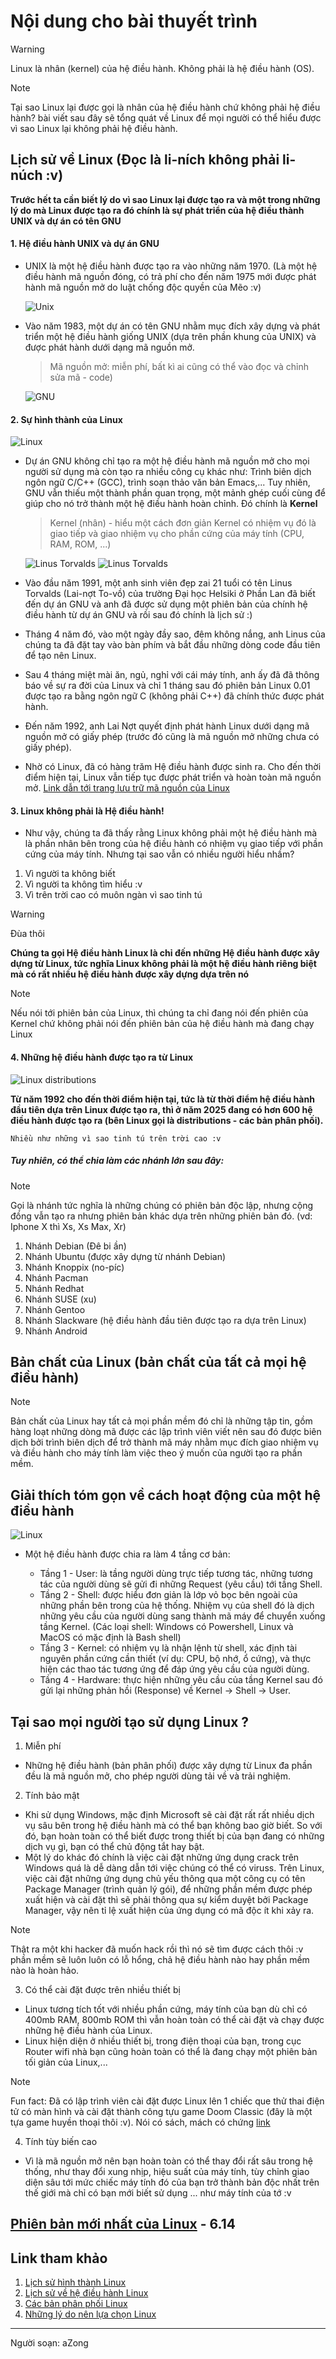 # Nội dung cho bài thuyết trình

> [!WARNING]
> Linux là nhân (kernel) của hệ điều hành. Không phải là hệ điều hành (OS).

> [!NOTE]
> Tại sao Linux lại được gọi là nhân của hệ điều hành chứ không phải hệ điều hành?
> bài viết sau đây sẽ tổng quát về Linux để mọi người có thể hiểu được vì sao Linux lại không phải hệ điều hành.

## Lịch sử về Linux (Đọc là li-ních không phải li-núch :v)

**Trước hết ta cần biết lý do vì sao Linux lại được tạo ra và một trong những lý
do mà Linux được tạo ra đó chính là sự phát triển của hệ điều thành UNIX và dự
án có tên GNU**

#### 1. Hệ điều hành UNIX và dự án GNU

- UNIX là một hệ điều hành được tạo ra vào những năm 1970. (Là một hệ điều hành
  mã nguồn đóng, có trả phí cho đến năm 1975 mới được phát hành mã nguồn mở do luật
  chống độc quyền của Mẽo :v)

  ![Unix](https://3.bp.blogspot.com/-_q2U2W55zGE/Wnw-XxSS7aI/AAAAAAAAG1A/G3IjTspNF5Ik3_5I7EqqW4FeT1te9RadQCLcBGAs/s400/What-is-UNIX.jpg)

- Vào năm 1983, một dự án có tên GNU nhằm mục đích xây dựng và phát triển một hệ điều
  hành giống UNIX (dựa trên phần khung của UNIX) và được phát hành dưới dạng mã
  nguồn mở.

  > Mã nguồn mở: miễn phí, bất kì ai cũng có thể vào đọc và chỉnh sửa
  > mã - code)

  ![GNU](https://external-content.duckduckgo.com/iu/?u=https%3A%2F%2Fwww.webdevelopersnotes.com%2Fwp-content%2Fuploads%2Fgnu-project-announced.png&f=1&nofb=1&ipt=2490ac689979a3174c98144285881114129e83dd46bb782e24538539b60e2a32&ipo=images)

#### 2. Sự hình thành của Linux

![Linux](https://external-content.duckduckgo.com/iu/?u=https%3A%2F%2Flogos-world.net%2Fwp-content%2Fuploads%2F2020%2F09%2FLinux-Logo-1996-present.png&f=1&nofb=1&ipt=032645a7fa42389d5cfba0d00ef99c553fcb2f2e9f4f3b3be113b34685be1b23&ipo=images)

- Dự án GNU không chỉ tạo ra một hệ điều hành mã nguồn mở cho mọi người sử dụng
  mà còn tạo ra nhiều công cụ khác như: Trình biên dịch ngôn ngữ C/C++ (GCC),
  trình soạn thảo văn bản Emacs,... Tuy nhiên, GNU vẫn thiếu một thành phần quan
  trọng, một mảnh ghép cuối cùng để giúp cho nó trở thành một hệ điều hành hoàn
  chỉnh. Đó chính là **Kernel**

  > Kernel (nhân) - hiểu một cách đơn giản Kernel có nhiệm vụ đó là giao tiếp và giao nhiệm
  > vụ cho phần cứng của máy tính (CPU, RAM, ROM, ...)

  ![Linus Torvalds](https://external-content.duckduckgo.com/iu/?u=https%3A%2F%2Fwww.linuxmi.com%2Fwp-content%2Fuploads%2F2020%2F12%2FLinus-Torvalds.jpeg&f=1&nofb=1&ipt=10521f3658803e42ac715062059a2c2b27b54815b9b2d89474c666710e9cdf17&ipo=images)
  ![Linus Torvalds](https://external-content.duckduckgo.com/iu/?u=https%3A%2F%2Fgizmodo.uol.com.br%2Fwp-content%2Fblogs.dir%2F8%2Ffiles%2F2020%2F05%2Flinus-torvalds-ted-conference-flickr-1.jpg&f=1&nofb=1&ipt=47f51d33bdf741ca161779278ec027a3347035f31f982e13da37074aff1118aa&ipo=images)

- Vào đầu năm 1991, một anh sinh viên đẹp zai 21 tuổi có tên Linus Torvalds (Lai-nợt To-vồ) của trường
  Đại học Helsiki ở Phần Lan đã biết đến dự án GNU và anh đã được sử dụng một
  phiên bản của chính hệ điều hành từ dự án GNU và rồi sau đó chính là lịch sử :)
- Tháng 4 năm đó, vào một ngày đầy sao, đêm không nắng, anh Linus của chúng ta
  đã đặt tay vào bàn phím và bắt đầu những dòng code đầu tiên để tạo nên Linux.
- Sau 4 tháng miệt mài ăn, ngủ, nghỉ với cái máy tính, anh ấy đã đã thông báo về sự ra
  đời của Linux và chỉ 1 tháng sau đó phiên bản Linux 0.01 được tạo ra bằng ngôn ngữ C (không phải C++) đã chính thức được phát hành.
- Đến năm 1992, anh Lai Nợt quyết định phát hành Linux dưới dạng mã nguồn mở có giấy phép (trước đó cũng là mã nguồn mở những chưa có giấy phép).
- Nhờ có Linux, đã có hàng trăm Hệ điều hành được sinh ra. Cho đến thời điểm
  hiện tại, Linux vẫn tiếp tục được phát triển và hoàn toàn mã nguồn mở. [Link dẫn tới trang lưu trữ mã nguồn của Linux](https://github.com/torvalds/linux)

#### 3. Linux không phải là Hệ điều hành!

- Như vậy, chúng ta đã thấy rằng Linux không phải một hệ điều hành mà là phần
  nhân bên trong của hệ điều hành có nhiệm vụ giao tiếp với phần cứng của máy
  tính. Nhưng tại sao vẫn có nhiều người hiểu nhầm?

1. Vì người ta không biết
2. Vì người ta không tìm hiểu :v
3. Vì trên trời cao có muôn ngàn vì sao tinh tú

> [!WARNING]
> Đùa thôi

**Chúng ta gọi Hệ điều hành Linux là chỉ đến những Hệ điều hành được xây dựng
từ Linux, tức nghĩa Linux không phải là một hệ điều hành riêng biệt mà có rất
nhiều hệ điều hành được xây dựng dựa trên nó**

> [!NOTE]
> Nếu nói tới phiên bản của Linux, thì chúng ta chỉ đang nói đến phiên của
> Kernel chứ không phải nói đến phiên bản của hệ điều hành mà đang chạy Linux

#### 4. Những hệ điều hành được tạo ra từ Linux

![Linux distributions](https://external-content.duckduckgo.com/iu/?u=https%3A%2F%2Fmiro.medium.com%2Fv2%2Fresize%3Afit%3A1140%2F1*_DFfS_3E41lTvodx4OJDCw.jpeg&f=1&nofb=1&ipt=85614a9d30e3f01849666d178fe5863f00903860bd7f176ba283587c2807eda3&ipo=images)

**Từ năm 1992 cho đến thời điểm hiện tại, tức là từ thời điểm hệ điều hành đầu tiên dựa
trên Linux được tạo ra, thì ở năm 2025 đang có hơn 600 hệ điều hành được tạo ra
(bên Linux gọi là distributions - các bản phân phối).**

`Nhiều như những vì sao tinh tú trên trời cao :v`

##### Tuy nhiên, có thể chia làm các nhánh lớn sau đây:

> [!NOTE]
> Gọi là nhánh tức nghĩa là những chúng có phiên bản độc lập, nhưng cộng
> đồng vẫn tạo ra nhưng phiên bản khác dựa trên những phiên bản đó. (vd: Iphone X thì Xs, Xs Max, Xr)

1. Nhánh Debian (Đê bi ần)
2. Nhánh Ubuntu (được xây dựng từ nhánh Debian)
3. Nhánh Knoppix (no-píc)
4. Nhánh Pacman
5. Nhánh Redhat
6. Nhánh SUSE (xu)
7. Nhánh Gentoo
8. Nhánh Slackware (hệ điều hành đầu tiên được tạo ra dựa trên Linux)
9. Nhánh Android

## Bản chất của Linux (bản chất của tất cả mọi hệ điều hành)

> [!NOTE]
> Bản chất của Linux hay tất cả mọi phần mềm đó chỉ là những tập tin, gồm hàng
> loạt những dòng mã được các lập trình viên viết nên sau đó được biên dịch bởi
> trình biên dịch để trở thành mã máy nhằm mục đích giao nhiệm vụ và điều hành cho máy tính
> làm việc theo ý muốn của người tạo ra phần mềm.

## Giải thích tóm gọn về cách hoạt động của một hệ điều hành

![Linux](https://external-content.duckduckgo.com/iu/?u=http%3A%2F%2F3.bp.blogspot.com%2F-Ib2XzejJoos%2FUicx_BpOvmI%2FAAAAAAAAAaQ%2FIOwrXR6M7lc%2Fs1600%2F8.png&f=1&nofb=1&ipt=7d25916c8700649f4024baac154cfeb9374472c1a7444acb83b574c77f3bc444&ipo=images)

- Một hệ điều hành được chia ra làm 4 tầng cơ bản:

  - Tầng 1 - User: là tầng người dùng trực tiếp tương tác, những tương tác của người dùng sẽ gửi
    đi những Request (yêu cầu) tới tầng Shell.
  - Tầng 2 - Shell: được hiểu đơn giản là lớp vỏ bọc bên ngoài của những phần
    bên trong của hệ thống. Nhiệm vụ của shell đó là dịch những yêu cầu của người
    dùng sang thành mã máy để chuyển xuống tầng Kernel. (Các loại shell: Windows
    có Powershell, Linux và MacOS có mặc định là Bash shell)
  - Tầng 3 - Kernel: có nhiệm vụ là nhận lệnh từ shell, xác định tài nguyên phần cứng cần thiết (ví dụ: CPU, bộ nhớ, ổ cứng), và thực hiện các thao tác tương ứng để đáp ứng yêu cầu của người dùng.
  - Tầng 4 - Hardware: thực hiện những yêu cầu của tầng Kernel sau đó gửi lại
    những phản hồi (Response) về Kernel -> Shell -> User.

## Tại sao mọi người tạo sử dụng Linux ?

1. Miễn phí

- Những hệ điều hành (bản phân phối) được xây dựng từ Linux đa phần đều là mã
  nguồn mở, cho phép người dùng tải về và trải nghiệm.

2. Tính bảo mật

- Khi sử dụng Windows, mặc định Microsoft sẽ cài đặt rất rất nhiều dịch vụ sâu
  bên trong hệ điều hành mà có thể bạn không bao giờ biết. So với đó, bạn hoàn
  toàn có thể biết được trong thiết bị của bạn đang có những dịch vụ gì, bạn có
  thể chủ động tắt hay bật.
- Một lý do khác đó chính là việc cài đặt những ứng dụng crack trên Windows quá
  là dễ dàng dẫn tới việc chúng có thể có viruss. Trên Linux, việc cài đặt những ứng
  dụng chủ yếu thông qua một công cụ có tên Package Manager (trình quản lý gói),
  để những phần mềm được phép xuất hiện và cài đặt thì sẽ phải thông qua sự kiểm
  duyệt bởi Package Manager, vậy nên tỉ lệ xuất hiện của ứng dụng có mã độc ít khi xảy ra.

> [!NOTE]
> Thật ra một khi hacker đã muốn hack rồi thì nó sẽ tìm được cách thôi :v phần
> mềm sẽ luôn luôn có lỗ hổng, chả hệ điều hành nào hay phần mềm nào là
> hoàn hảo.

3. Có thể cài đặt được trên nhiều thiết bị

- Linux tương tích tốt với nhiều phần cứng, máy tính của bạn dù chỉ có 400mb
  RAM, 800mb ROM thì vẫn hoàn toàn có thể cài đặt và chạy được những hệ điều
  hành của Linux.
- Linux hiện diện ở nhiều thiết bị, trong điện thoại của bạn, trong cục
  Router wifi nhà bạn cũng hoàn toàn có thể là đang chạy một phiên bản
  tối giản của Linux,...

> [!NOTE]
> Fun fact: Đã có lập trình viên cài đặt được Linux lên 1 chiếc que thử thai
> điện tử có màn hình và cài đặt thành công tựu game Doom Classic (đây là một
> tựa game huyền thoại thôi :v). Nói có sách, mách có chứng [link](https://www.youtube.com/watch?v=D5NTJSfUWDE)

4. Tính tùy biến cao

- Vì là mã nguồn mở nên bạn hoàn toàn có thể thay đổi rất sâu trong hệ thống,
  như thay đổi xung nhịp, hiệu suất của máy tính, tùy chỉnh giao diện sâu tới mức
  chiếc máy tính đó của bạn trở thành bản độc nhất trên thế giới mà chỉ có bạn mới
  biết sử dụng ... như máy tính của tớ :v

## [Phiên bản mới nhất của Linux](https://www.kernel.org/doc/html/latest/) - 6.14

## Link tham khảo

1. [Lịch sử hình thành Linux](https://blog.cloud365.vn/other/lich-su-hinh-thanh-linux/)
2. [Lịch sử về hệ điều hành Linux](https://blogd.net/linux/lich-su-he-dieu-hanh-linux/)
3. [Các bản phân phối Linux](https://en.wikipedia.org/wiki/List_of_Linux_distributions)
4. [Những lý do nên lựa chọn Linux](https://blog.udemy.com/why-use-linux/)

---

Người soạn: aZong
